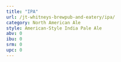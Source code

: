 ```yaml
---
title: "IPA"
url: /jt-whitneys-brewpub-and-eatery/ipa/
category: North American Ale
style: American-Style India Pale Ale
abv: 0
ibu: 0
srm: 0
upc: 0
---
```


